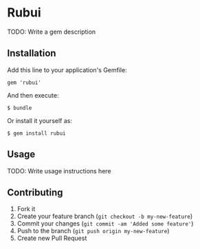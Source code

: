 # Rubui

TODO: Write a gem description

## Installation

Add this line to your application's Gemfile:

    gem 'rubui'

And then execute:

    $ bundle

Or install it yourself as:

    $ gem install rubui

## Usage

TODO: Write usage instructions here

## Contributing

1. Fork it
2. Create your feature branch (`git checkout -b my-new-feature`)
3. Commit your changes (`git commit -am 'Added some feature'`)
4. Push to the branch (`git push origin my-new-feature`)
5. Create new Pull Request
